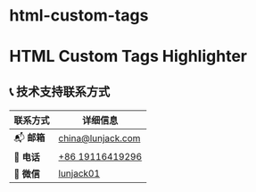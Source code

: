 # html-custom-tags

# HTML Custom Tags Highlighter

## 📞 技术支持联系方式

<div align="center" style="margin: 20px 0;">

| 联系方式 | 详细信息 |
|----------|----------|
| 📬 **邮箱** | [china@lunjack.com](mailto:china@lunjack.com) |
| 📱 **电话** | [+86 19116419296](tel:+8619116419296) |
| 💬 **微信** | [lunjack01](https://work.weixin.qq.com/kfid/kfc44c370d4ddbac6f0) |
</div>